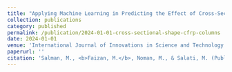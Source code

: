 ```yaml
---
title: "Applying Machine Learning in Predicting the Effect of Cross-Sectional Shape on the Axial Strength of Thermally Damaged and CFRP-Repaired Concrete Columns"
collection: publications
category: published
permalink: /publication/2024-01-01-cross-sectional-shape-cfrp-columns
date: 2024-01-01
venue: 'International Journal of Innovations in Science and Technology (IF = 4.312)'
paperurl: ''
citation: 'Salman, M., <b>Faizan, M.</b>, Noman, M., & Salati, M. (Published). "Applying Machine Learning in Predicting the Effect of Cross-Sectional Shape on the Axial Strength of Thermally Damaged and CFRP-Repaired Concrete Columns." <i>International Journal of Innovations in Science and Technology</i>. (IF = 4.312).'
---
```

